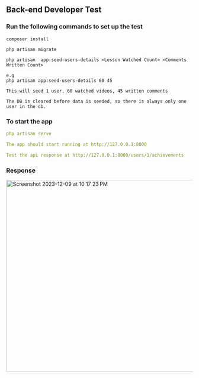 

## Back-end Developer Test

### Run the following commands to set up the test

```
composer install

php artisan migrate

php artisan  app:seed-users-details <Lesson Watched Count> <Comments Written Count> 

e.g
php artisan app:seed-users-details 60 45

This will seed 1 user, 60 watched videos, 45 written comments

The DB is cleared before data is seeded, so there is always only one user in the db.
```

### To start the app

```yaml
php artisan serve

The app should start running at http://127.0.0.1:8000

Test the api response at http://127.0.0.1:8000/users/1/achievements
```

### Response 

<img width="517" alt="Screenshot 2023-12-09 at 10 17 23 PM" src="https://github.com/OgaBoss/iphonePhotographySchoolTest/assets/16806901/3a50da88-0aac-419f-a85e-1f8c820d58e5">
